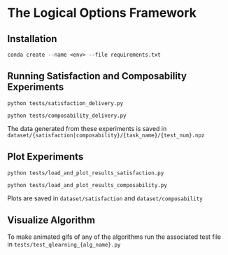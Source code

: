 # The Logical Options Framework

 ## Installation
 
 `conda create --name <env> --file requirements.txt`
 
 ## Running Satisfaction and Composability Experiments
 
 `python tests/satisfaction_delivery.py`
 
 `python tests/composability_delivery.py`
 
 The data generated from these experiments is saved in `dataset/{satisfaction|composability}/{task_name}/{test_num}.npz`

 ## Plot Experiments
 
 `python tests/load_and_plot_results_satisfaction.py`
 
 `python tests/load_and_plot_results_composability.py`

 Plots are saved in `dataset/satisfaction` and `dataset/composability`

## Visualize Algorithm

To make animated gifs of any of the algorithms run the associated test file in `tests/test_qlearning_{alg_name}.py`